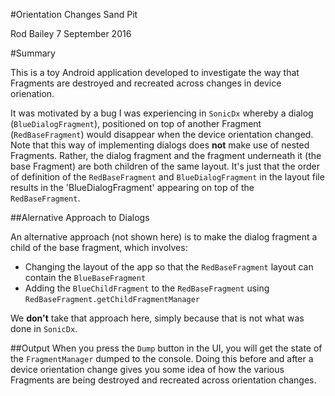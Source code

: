 #Orientation Changes Sand Pit

Rod Bailey
7 September 2016

#Summary

This is a toy Android application developed to investigate the way that Fragments are destroyed and recreated across changes in device orienation.

It was motivated by a bug I was experiencing in `SonicDx` whereby a dialog (`BlueDialogFragment`), positioned on top of another Fragment (`RedBaseFragment`) would disappear when the device orientation changed. Note that this way of implementing dialogs does **not** make use of nested Fragments. Rather, the dialog fragment and the fragment underneath it (the base Fragment) are both children of the same layout. It's just that the order of definition of the `RedBaseFragment` and `BlueDialogFragment` in the layout file results in the 'BlueDialogFragment' appearing on top of the `RedBaseFragment`. 

##Alernative Approach to Dialogs

An alternative approach (not shown here) is to make the dialog fragment a child of the base fragment, which involves:

* Changing the layout of the app so that the `RedBaseFragment` layout can contain the `BlueBaseFragment`
* Adding the `BlueChildFragment` to the `RedBaseFragment` using `RedBaseFragment.getChildFragmentManager`

We **don't** take that approach here, simply because that is not what was done in `SonicDx`.

##Output
When you press the `Dump` button in the UI, you will get the state of the `FragmentManager` dumped to the console. Doing this before and after a device orientation change gives you some idea of how the various Fragments are being destroyed and recreated across orientation changes.